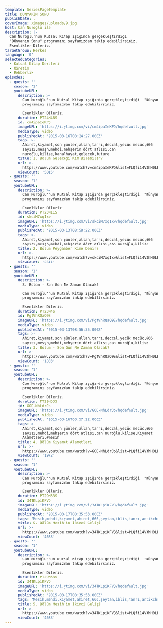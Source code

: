 ```yaml
---
template: SeriesPageTemplate
title: DÜNYANIN SONU
publishDate: .
coverImage: /images/uploads/9.jpg
host: Can Nuroğlu ile
description: |-
  Can Nuroğlu'nun Kutsal Kitap ışığında gerçekleştirdiği  
  "Dünyanın Sonu" programını sayfamızdan takip edebilirsiniz.
  Esenlikler Dileriz.
targetGroup: Herkes
language: '0'
selectedCategories:
  - Kutsal Kitap Dersleri
  - Öğretim
  - Rehberlik
episodes:
  - guests: ''
    season: '1'
    youtubeURL:
      description: >-
        Can Nuroğlu'nun Kutsal Kitap ışığında gerçekleştirdiği  "Dünyanın Sonu"
        programını sayfamızdan takip edebilirsiniz.

        Esenlikler Dileriz.
      duration: PT24M48S
      id: cm4ipaIeKPQ
      imageURL: 'https://i.ytimg.com/vi/cm4ipaIeKPQ/hqdefault.jpg'
      mediaType: video
      publishedAt: '2015-03-16T08:24:27.000Z'
      tags: >-
        Ahiret,kıyamet,son günler,allah,tanrı,deccal,yecüc mecüc,666
        sayısı,mesşh,mehdi,mehşerin dört atlısı,can
        nuroğlu,kilise,kanalhayat,gelecek,future
      title: 1. Bölüm Gelecegi Kim Bilebilir?
      url: >-
        https://www.youtube.com/watch?v=cm4ipaIeKPQ&list=PLQfi14V3hH0LEw4RqeR0WNTQspN4XEZyV&index=2&t=0s
      viewCount: '5015'
  - guests: ''
    season: '1'
    youtubeURL:
      description: >-
        Can Nuroğlu'nun Kutsal Kitap ışığında gerçekleştirdiği  "Dünyanın Sonu"
        programını sayfamızdan takip edebilirsiniz.

        Esenlikler Dileriz.
      duration: PT23M11S
      id: skqiM7xqIxw
      imageURL: 'https://i.ytimg.com/vi/skqiM7xqIxw/hqdefault.jpg'
      mediaType: video
      publishedAt: '2015-03-13T08:58:22.000Z'
      tags: >-
        Ahiret,kıyamet,son günler,allah,tanrı,deccal,yecüc mecüc,666
        sayısı,mesşh,mehdi,mehşerin dört atlısı,can nuroğlu,kilise
      title: 2. Bölüm Peygamber Kime Denir?
      url: >-
        https://www.youtube.com/watch?v=skqiM7xqIxw&list=PLQfi14V3hH0LEw4RqeR0WNTQspN4XEZyV&index=3&t=0s
      viewCount: '2511'
  - guests: ''
    season: '1'
    youtubeURL:
      description: >-
        3. Bölüm - Son Gün Ne Zaman Olacak?

        Can Nuroğlu'nun Kutsal Kitap ışığında gerçekleştirdiği, "Dünyanın Sonu"
        programını sayfamızdan takip edebilirsiniz.

        Esenlikler Dileriz.
      duration: PT23M4S
      id: PgtVhRQaQ9E
      imageURL: 'https://i.ytimg.com/vi/PgtVhRQaQ9E/hqdefault.jpg'
      mediaType: video
      publishedAt: '2015-03-13T08:56:35.000Z'
      tags: >-
        Ahiret,kıyamet,son günler,allah,tanrı,deccal,yecüc mecüc,666
        sayısı,mesşh,mehdi,mehşerin dört atlısı,can nuroğlu,kilise
      title: 3. Bölüm - Son Gün Ne Zaman Olacak?
      url: >-
        https://www.youtube.com/watch?v=PgtVhRQaQ9E&list=PLQfi14V3hH0LEw4RqeR0WNTQspN4XEZyV&index=4&t=0s
      viewCount: '1803'
  - guests: ''
    season: '1'
    youtubeURL:
      description: >-
        Can Nuroğlu'nun Kutsal Kitap ışığında gerçekleştirdiği, "Dünyanın Sonu"
        programını sayfamızdan takip edebilirsiniz.

        Esenlikler Dileriz.
      duration: PT29M53S
      id: GOD-NhLdrJo
      imageURL: 'https://i.ytimg.com/vi/GOD-NhLdrJo/hqdefault.jpg'
      mediaType: video
      publishedAt: '2015-03-16T08:57:22.000Z'
      tags: >-
        Ahiret,kıyamet,son günler,allah,tanrı,deccal,yecüc mecüc,666
        sayısı,mehdi,mehşerin dört atlısı,can nuroğlu,kilise,Kıyamet
        Alametleri,#mesih
      title: 4. Bölüm Kıyamet Alametleri
      url: >-
        https://www.youtube.com/watch?v=GOD-NhLdrJo&list=PLQfi14V3hH0LEw4RqeR0WNTQspN4XEZyV&index=5&t=0s
      viewCount: '1972'
  - guests: ''
    season: '1'
    youtubeURL:
      description: >-
        Can Nuroğlu'nun Kutsal Kitap ışığında gerçekleştirdiği  "Dünyanın Sonu"
        programını sayfamızdan takip edebilirsiniz.

        Esenlikler Dileriz.
      duration: PT29M33S
      id: 34TKLpiKFVQ
      imageURL: 'https://i.ytimg.com/vi/34TKLpiKFVQ/hqdefault.jpg'
      mediaType: video
      publishedAt: '2015-03-17T08:35:53.000Z'
      tags: 'Mesih,mehdi,kıyamet,ahiret,666,şeytan,iblis,tanrı,antikchrist,Turkey'
      title: 5. Bölüm Mesih'in İkinci Gelişi
      url: >-
        https://www.youtube.com/watch?v=34TKLpiKFVQ&list=PLQfi14V3hH0LEw4RqeR0WNTQspN4XEZyV&index=6&t=0s
      viewCount: '4683'
  - guests: ''
    season: '1'
    youtubeURL:
      description: >-
        Can Nuroğlu'nun Kutsal Kitap ışığında gerçekleştirdiği  "Dünyanın Sonu"
        programını sayfamızdan takip edebilirsiniz.

        Esenlikler Dileriz.
      duration: PT29M33S
      id: 34TKLpiKFVQ
      imageURL: 'https://i.ytimg.com/vi/34TKLpiKFVQ/hqdefault.jpg'
      mediaType: video
      publishedAt: '2015-03-17T08:35:53.000Z'
      tags: 'Mesih,mehdi,kıyamet,ahiret,666,şeytan,iblis,tanrı,antikchrist,Turkey'
      title: 5. Bölüm Mesih'in İkinci Gelişi
      url: >-
        https://www.youtube.com/watch?v=34TKLpiKFVQ&list=PLQfi14V3hH0LEw4RqeR0WNTQspN4XEZyV&index=6&t=0s
      viewCount: '4683'
---
```


